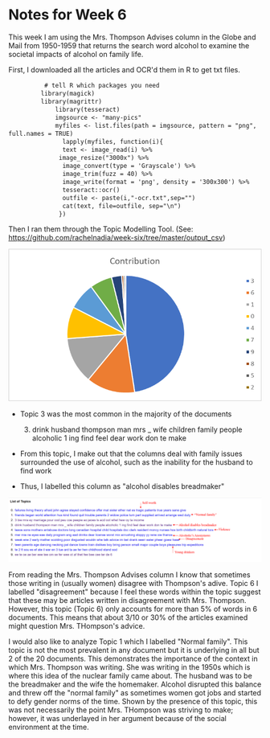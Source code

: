 # Notes for Week 6

This week I am using the Mrs. Thompson Advises column in the Globe and Mail from 1950-1959 that returns the search word alcohol to examine the societal impacts of alcohol on family life.

First, I downloaded all the articles and OCR'd them in R to get txt files.
              
              # tell R which packages you need
             library(magick)             
             library(magrittr)                 
                 library(tesseract)                 
                 imgsource <- "many-pics"                 
                 myfiles <- list.files(path = imgsource, pattern = "png", full.names = TRUE)                   
                   lapply(myfiles, function(i){                   
                   text <- image_read(i) %>%                  
                  image_resize("3000x") %>%                   
                   image_convert(type = 'Grayscale') %>%                   
                   image_trim(fuzz = 40) %>%                   
                   image_write(format = 'png', density = '300x300') %>%
                   tesseract::ocr()                   
                   outfile <- paste(i,"-ocr.txt",sep="")
                   cat(text, file=outfile, sep="\n")
                  })

Then I ran them through the Topic Modelling Tool.
  (See: https://github.com/rachelnadia/week-six/tree/master/output_csv)

![image i just uploaded](TMgraph.png)

- Topic 3 was the most common in the majority of the documents

     3.	drink husband thompson man mrs _ wife children family people alcoholic 1 ing find feel dear work don te make
- From this topic, I make out that the columns deal with family issues surrounded the use of alcohol, such as the inability for the husband to find work
- Thus, I labelled this column as "alcohol disables breadmaker"

![image i just uploaded](TMlabels.png)

From reading the Mrs. Thompson Advises column I know that sometimes those writing in (usually women) disagree with Thompson's adive. Topic 6 I labelled "disagreement" because I feel these words within the topic suggest that these may be articles written in disagreement with Mrs. Thompson. However, this topic (Topic 6) only accounts for more than 5% of words in 6 documents. This means that about 3/10 or 30% of the articles examined might question Mrs. THompson's advice. 

I would also like to analyze Topic 1 which I labelled "Normal family". This topic is not the most prevalent in any document but it is underlying in all but 2 of the 20 documents. This demonstrates the importance of the context in which Mrs. Thompson was writing. She was writing in the 1950s which is where this idea of the nuclear family came about. The husband was to be the breadmaker and the wife the homemaker. Alcohol disrupted this balance and threw off the "normal family" as sometimes women got jobs and started to defy gender norms of the time. Shown by the presence of this topic, this was not necessarily the point Mrs. THompson was striving to make; however, it was underlayed in her argument because of the social environment at the time.
